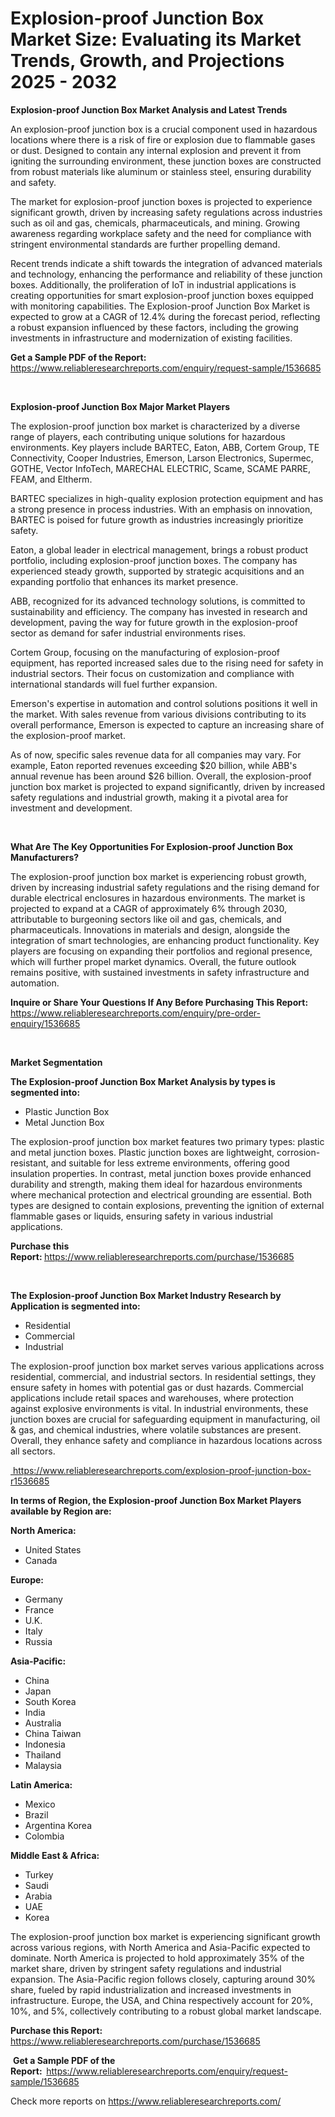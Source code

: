 <p><h1>Explosion-proof Junction Box Market Size: Evaluating its Market Trends, Growth, and Projections 2025 - 2032</h1></p><p><strong>Explosion-proof Junction Box Market Analysis and Latest Trends</strong></p>
<p><p>An explosion-proof junction box is a crucial component used in hazardous locations where there is a risk of fire or explosion due to flammable gases or dust. Designed to contain any internal explosion and prevent it from igniting the surrounding environment, these junction boxes are constructed from robust materials like aluminum or stainless steel, ensuring durability and safety. </p><p>The market for explosion-proof junction boxes is projected to experience significant growth, driven by increasing safety regulations across industries such as oil and gas, chemicals, pharmaceuticals, and mining. Growing awareness regarding workplace safety and the need for compliance with stringent environmental standards are further propelling demand.</p><p>Recent trends indicate a shift towards the integration of advanced materials and technology, enhancing the performance and reliability of these junction boxes. Additionally, the proliferation of IoT in industrial applications is creating opportunities for smart explosion-proof junction boxes equipped with monitoring capabilities. The Explosion-proof Junction Box Market is expected to grow at a CAGR of 12.4% during the forecast period, reflecting a robust expansion influenced by these factors, including the growing investments in infrastructure and modernization of existing facilities.</p></p>
<p><strong>Get a Sample PDF of the Report:&nbsp;</strong> <a href="https://www.reliableresearchreports.com/enquiry/request-sample/1536685?utm_campaign=116&utm_medium=2&utm_source=Github&utm_content=ia&utm_term=27022025&utm_id=explosion-proof-junction-box">https://www.reliableresearchreports.com/enquiry/request-sample/1536685</a></p>
<p>&nbsp;</p>
<p><strong>Explosion-proof Junction Box Major Market Players</strong></p>
<p><p>The explosion-proof junction box market is characterized by a diverse range of players, each contributing unique solutions for hazardous environments. Key players include BARTEC, Eaton, ABB, Cortem Group, TE Connectivity, Cooper Industries, Emerson, Larson Electronics, Supermec, GOTHE, Vector InfoTech, MARECHAL ELECTRIC, Scame, SCAME PARRE, FEAM, and Eltherm.</p><p>BARTEC specializes in high-quality explosion protection equipment and has a strong presence in process industries. With an emphasis on innovation, BARTEC is poised for future growth as industries increasingly prioritize safety.</p><p>Eaton, a global leader in electrical management, brings a robust product portfolio, including explosion-proof junction boxes. The company has experienced steady growth, supported by strategic acquisitions and an expanding portfolio that enhances its market presence.</p><p>ABB, recognized for its advanced technology solutions, is committed to sustainability and efficiency. The company has invested in research and development, paving the way for future growth in the explosion-proof sector as demand for safer industrial environments rises.</p><p>Cortem Group, focusing on the manufacturing of explosion-proof equipment, has reported increased sales due to the rising need for safety in industrial sectors. Their focus on customization and compliance with international standards will fuel further expansion.</p><p>Emerson's expertise in automation and control solutions positions it well in the market. With sales revenue from various divisions contributing to its overall performance, Emerson is expected to capture an increasing share of the explosion-proof market.</p><p>As of now, specific sales revenue data for all companies may vary. For example, Eaton reported revenues exceeding $20 billion, while ABB's annual revenue has been around $26 billion. Overall, the explosion-proof junction box market is projected to expand significantly, driven by increased safety regulations and industrial growth, making it a pivotal area for investment and development.</p></p>
<p>&nbsp;</p>
<p><strong>What Are The Key Opportunities For Explosion-proof Junction Box Manufacturers?</strong></p>
<p><p>The explosion-proof junction box market is experiencing robust growth, driven by increasing industrial safety regulations and the rising demand for durable electrical enclosures in hazardous environments. The market is projected to expand at a CAGR of approximately 6% through 2030, attributable to burgeoning sectors like oil and gas, chemicals, and pharmaceuticals. Innovations in materials and design, alongside the integration of smart technologies, are enhancing product functionality. Key players are focusing on expanding their portfolios and regional presence, which will further propel market dynamics. Overall, the future outlook remains positive, with sustained investments in safety infrastructure and automation.</p></p>
<p><strong>Inquire or Share Your Questions If Any Before Purchasing This Report:</strong> <a href="https://www.reliableresearchreports.com/enquiry/pre-order-enquiry/1536685?utm_campaign=116&utm_medium=2&utm_source=Github&utm_content=ia&utm_term=27022025&utm_id=explosion-proof-junction-box">https://www.reliableresearchreports.com/enquiry/pre-order-enquiry/1536685</a></p>
<p>&nbsp;</p>
<p><strong>Market Segmentation</strong></p>
<p><strong>The Explosion-proof Junction Box Market Analysis by types is segmented into:</strong></p>
<p><ul><li>Plastic Junction Box</li><li>Metal Junction Box</li></ul></p>
<p><p>The explosion-proof junction box market features two primary types: plastic and metal junction boxes. Plastic junction boxes are lightweight, corrosion-resistant, and suitable for less extreme environments, offering good insulation properties. In contrast, metal junction boxes provide enhanced durability and strength, making them ideal for hazardous environments where mechanical protection and electrical grounding are essential. Both types are designed to contain explosions, preventing the ignition of external flammable gases or liquids, ensuring safety in various industrial applications.</p></p>
<p><strong>Purchase this Report:&nbsp;</strong><a href="https://www.reliableresearchreports.com/purchase/1536685?utm_campaign=116&utm_medium=2&utm_source=Github&utm_content=ia&utm_term=27022025&utm_id=explosion-proof-junction-box">https://www.reliableresearchreports.com/purchase/1536685</a></p>
<p>&nbsp;</p>
<p><strong>The Explosion-proof Junction Box Market Industry Research by Application is segmented into:</strong></p>
<p><ul><li>Residential</li><li>Commercial</li><li>Industrial</li></ul></p>
<p><p>The explosion-proof junction box market serves various applications across residential, commercial, and industrial sectors. In residential settings, they ensure safety in homes with potential gas or dust hazards. Commercial applications include retail spaces and warehouses, where protection against explosive environments is vital. In industrial environments, these junction boxes are crucial for safeguarding equipment in manufacturing, oil & gas, and chemical industries, where volatile substances are present. Overall, they enhance safety and compliance in hazardous locations across all sectors.</p></p>
<p><a href="https://www.reliableresearchreports.com/explosion-proof-junction-box-r1536685?utm_campaign=116&utm_medium=2&utm_source=Github&utm_content=ia&utm_term=27022025&utm_id=explosion-proof-junction-box">&nbsp;https://www.reliableresearchreports.com/explosion-proof-junction-box-r1536685</a></p>
<p><strong>In terms of Region, the Explosion-proof Junction Box Market Players available by Region are:</strong></p>
<p>
    <p> <strong> North America: </strong>
        <ul>
            <li>United States</li>
            <li>Canada</li>
        </ul>
        </p> 
    <p> <strong> Europe: </strong>
        <ul>
            <li>Germany</li>
            <li>France</li>
            <li>U.K.</li>
            <li>Italy</li>
            <li>Russia</li>
        </ul>
        </p> 
    <p> <strong> Asia-Pacific: </strong>
        <ul>
            <li>China</li>
            <li>Japan</li>
            <li>South Korea</li>
            <li>India</li>
            <li>Australia</li>
            <li>China Taiwan</li>
            <li>Indonesia</li>
            <li>Thailand</li>
            <li>Malaysia</li>
        </ul>
        </p> 
    <p> <strong> Latin America: </strong>
        <ul>
            <li>Mexico</li>
            <li>Brazil</li>
            <li>Argentina Korea</li>
            <li>Colombia</li>
        </ul>
        </p> 
    <p> <strong> Middle East & Africa: </strong>
        <ul>
            <li>Turkey</li>
            <li>Saudi</li>
            <li>Arabia</li>
            <li>UAE</li>
            <li>Korea</li>
        </ul>
    </p>
    </p>
<p><p>The explosion-proof junction box market is experiencing significant growth across various regions, with North America and Asia-Pacific expected to dominate. North America is projected to hold approximately 35% of the market share, driven by stringent safety regulations and industrial expansion. The Asia-Pacific region follows closely, capturing around 30% share, fueled by rapid industrialization and increased investments in infrastructure. Europe, the USA, and China respectively account for 20%, 10%, and 5%, collectively contributing to a robust global market landscape.</p></p>
<p><strong>Purchase this Report: </strong><a href="https://www.reliableresearchreports.com/purchase/1536685?utm_campaign=116&utm_medium=2&utm_source=Github&utm_content=ia&utm_term=27022025&utm_id=explosion-proof-junction-box">https://www.reliableresearchreports.com/purchase/1536685</a></p>
<p>&nbsp;<strong>Get a Sample PDF of the Report:&nbsp;&nbsp;</strong><a href="https://www.reliableresearchreports.com/enquiry/request-sample/1536685?utm_campaign=116&utm_medium=2&utm_source=Github&utm_content=ia&utm_term=27022025&utm_id=explosion-proof-junction-box">https://www.reliableresearchreports.com/enquiry/request-sample/1536685</a></p>
<p><strong></strong></p>
<p>Check more reports on <a href="https://www.reliableresearchreports.com/?utm_campaign=116&utm_medium=2&utm_source=Github&utm_content=ia&utm_term=27022025&utm_id=explosion-proof-junction-box">https://www.reliableresearchreports.com/</a></p>